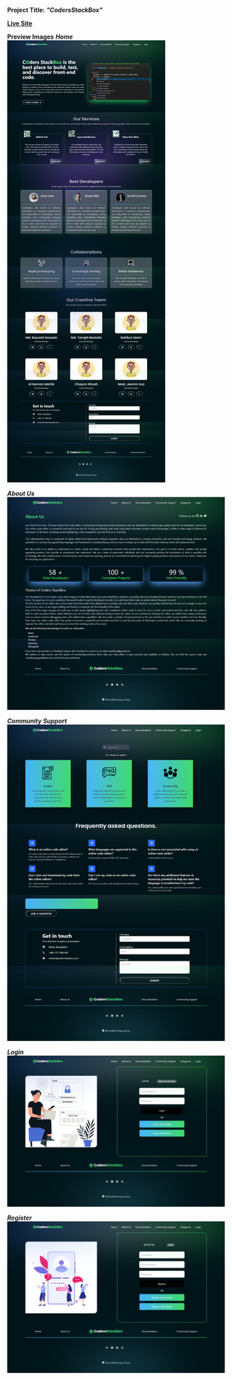 **Project Title:** ***"CodersStackBox"*** <br>

**[Live Site](https://codersstackbox-c9449.web.app/)**

**Preview Images**
***Home***
![](images/home.png)

***About Us***
![](images/about.png)

***Community Support***
![](images/support.png)

***Login***
![](images/login.png)

***Register***
![](images/register.png)

